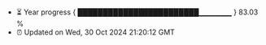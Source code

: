 - ⏳ Year progress { ████████████████████████▁▁▁▁▁▁ } 83.03 %
- ⏰ Updated on Wed, 30 Oct 2024 21:20:12 GMT


